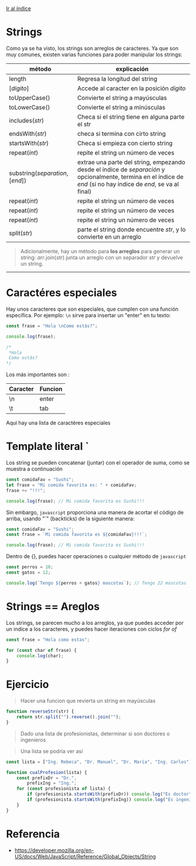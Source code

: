 [Ir al índice](indice.md)

# Strings

Como ya se ha visto, los strings son arreglos de caracteres. Ya que son muy comunes, existen varias funciones para poder manipular los strings:

| método                            | explicación                                                                                                                                                       |
| --------------------------------- | ----------------------------------------------------------------------------------------------------------------------------------------------------------------- |
| length                            | Regresa la longitud del string                                                                                                                                    |
| \[_digito_\]                      | Accede al caracter en la posición _digito_                                                                                                                        |
| toUpperCase()                     | Convierte el string a mayúsculas                                                                                                                                  |
| toLowerCase()                     | Convierte el string a minúsculas                                                                                                                                  |
| includes(_str_)                   | Checa si el string tiene en alguna parte el str                                                                                                                   |
| endsWith(_str_)                   | checa si termina con cirto string                                                                                                                                 |
| startsWith(_str_)                 | Checa si empieza con cierto string                                                                                                                                |
| repeat(_int_)                     | repite el string un número de veces                                                                                                                               |
| substring(_separation_, \[_end_]) | extrae una parte del string, empezando desde el índice de _separación_ y opcionalmente, termina en el índice de _end_ (si no hay indice de _end_, se va al final) |
| repeat(_int_)                     | repite el string un número de veces                                                                                                                               |
| repeat(_int_)                     | repite el string un número de veces                                                                                                                               |
| repeat(_int_)                     | repite el string un número de veces                                                                                                                               |
| split(_str_)                      | parte el string donde encuentre _str_, y lo convierte en un arreglo                                                                                               |

> Adicionalmente, hay un método para **los arreglos** para generar un string: _arr_.join(_str_) junta un arreglo con un separador _str_ y devuelve un string.

---

# Caractéres especiales

Hay unos caracteres que son especiales, que cumplen con una función específica. Por ejemplo: `\n` sirve para insertar un "enter" en tu texto:

```javascript
const frase = "Hola \nComo estás?";

console.log(frase);

/*
 *Hola
 Como estás?
*/
```

Los más importantes son :

| Caracter | Funcion |
| -------- | ------- |
| \n       | enter   |
| \t       | tab     |

Aqui hay una lista de caractéres especiales

# Template literal `

Los string se pueden concatenar (juntar) con el operador de suma, como se muestra a continuación

```javascript
const comidaFav = "Sushi";
let frase = "Mi comida favorita es: " + comidaFav;
frase += "!!!";

console.log(frase); // Mi comida favorita es Sushi!!!
```

Sin embargo, `javascript` proporciona una manera de acortar el código de arriba, usando "`" (backticks) de la siguiente manera:

```javascript
const comidaFav = "Sushi";
const frase = `Mi comida favorita es ${comidaFav}!!!`;

console.log(frase); // Mi comida favorita es Sushi!!!
```

Dentro de {}, puedes hacer operaciones o cualquier método de `javascript`

```javascript
const perros = 10;
const gatos = 12;

console.log(`Tengo ${perros + gatos} mascotas`); // Tengo 22 mascotas
```

# Strings == Areglos

Los strings, se parecen mucho a los arreglos, ya que puedes acceder por un indice a los caracteres, y puedes hacer iteraciones con ciclos _for of_

```javascript
const frase = "Hola como estas";

for (const char of frase) {
	console.log(char);
}
```

# Ejercicio

> Hacer una funcion que revierta un string en mayúsculas

```javascript
function reverseStr(str) {
	return str.split("").reverse().join("");
}
```

> Dado una lista de profesionistas, determinar si son doctores o ingenieros

> Una lista se podría ver así

```javascript
const lista = ["Ing. Rebeca", "Dr. Manuel", "Dr. María", "Ing. Carlos"];
```

```javascript
function cualProfesion(lista) {
	const prefixDr = "Dr.",
		prefixIng = "Ing.";
	for (const profesionista of lista) {
		if (profesionista.startsWith(prefixDr)) console.log("Es doctor");
		if (profesionista.startsWith(prefixIng)) console.log("Es ingeniero");
	}
}
```

# Referencia

- https://developer.mozilla.org/en-US/docs/Web/JavaScript/Reference/Global_Objects/String
